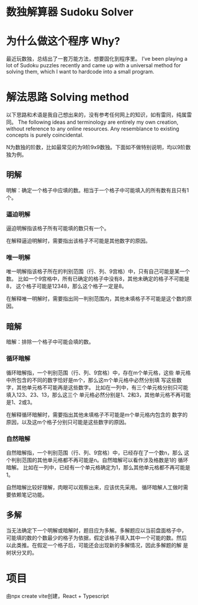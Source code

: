 # 数独解算器 Sudoku Solver

# 为什么做这个程序 Why?

最近玩数独，总结出了一套万能方法，想要固化到程序里。
I’ve been playing a lot of Sudoku puzzles recently and
came up with a universal method for solving them, 
which I want to hardcode into a small program.

# 解法思路 Solving method

以下思路和术语是我自己想出来的，没有参考任何网上的知识，如有雷同，纯属雷同。
The following ideas and terminology are entirely my own 
creation, without reference to any online resources. 
Any resemblance to existing concepts is purely coincidental.

N为数独的阶数，比如最常见的为9阶9x9数独。下面如不做特别说明，均以9阶数独为例。

## 明解

明解：确定一个格子中应填的数。相当于一个格子中可能填入的所有数有且只有1个。

### 逼迫明解

逼迫明解指该格子所有可能填的数只有一个。

在解释逼迫明解时，需要指出该格子不可能是其他数字的原因。

### 唯一明解

唯一明解指该格子所在的判别范围（行、列、9宫格）中，只有自己可能是某一个数。
比如一个9宫格中，所有已确定的格子中没有8，其他未确定的格子不可能是8，
这个格子可能是12348，那么这个格子一定是8。

在解释唯一明解时，需要指出同一判别范围内，其他未填格子不可能是这个数的原因。

## 暗解

暗解：排除一个格子中可能会填的数。

### 循环暗解

循环暗解指，一个判别范围（行、列、9宫格）中，存在m个单元格，这些
单元格中所包含的不同的数字恰好是m个，那么这m个单元格中必然分别填
写这些数字，其他单元格不可能再是这些数字。
比如在一列中，有三个单元格分别只可能填入123、23、13，那么这三个
单元格必然分别是1、2和3，其他单元格不再可能是1、2或3。

在解释循环暗解时，需要指出其他未填格子不可能是m个单元格内包含的
数字的原因，以及这m个格子分别只可能是这些数字的原因。

### 自然暗解

自然暗解指，一个判别范围（行、列、9宫格）中，已经存在了一个数n，那么
这个判别范围的其他单元格都不再可能是n。自然暗解可以看作涉及格数是1的
循环暗解。
比如在一列中，已经有一个单元格确定为1，那么其他单元格都不再可能是1。

自然暗解比较好理解，肉眼可以观察出来，应该优先采用。
循环暗解人工做时需要依赖笔记功能。

## 多解

当无法确定下一个明解或暗解时，题目应为多解。多解题应以当前盘面格子中，
可能填的数的个数最少的格子为依据，假定该格子填入其中一个可能的数。然后
以此类推。在假定一个格子后，可能还会出现新的多解情况，因此多解题的解
是树状分叉的。
 
# 项目

由npx create vite创建，React + Typescript


